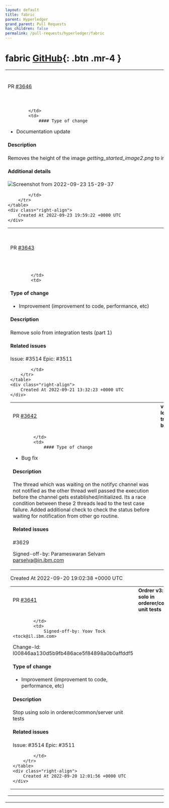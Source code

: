 ```yaml
---
layout: default
title: fabric
parent: Hyperledger
grand_parent: Pull Requests
has_children: false
permalink: /pull-requests/hyperledger/fabric
---
```


# fabric <span class="fs-3 right-align">[GitHub](https://github.com/hyperledger/fabric){: .btn .mr-4 }</span>


<div>
    <table>
        <tr>
            <td>
                PR <a href="https://github.com/hyperledger/fabric/pull/3646" class=".btn">#3646</a>
            </td>
            <td>
                <b>
                    Improves image size for better readability
                </b>
            </td>
        </tr>
        <tr>
            <td>
                
            </td>
            <td>
                #### Type of change

- Documentation update

#### Description

Removes the height of the image *getting_started_image2.png* to improve the readability.

#### Additional details

![Screenshot from 2022-09-23 15-29-37](https://user-images.githubusercontent.com/7544858/192047532-181550e3-cd31-4e31-a0b9-5f156b66e7fb.png)

            </td>
        </tr>
    </table>
    <div class="right-align">
        Created At 2022-09-23 19:59:22 +0000 UTC
    </div>
</div>

<div>
    <table>
        <tr>
            <td>
                PR <a href="https://github.com/hyperledger/fabric/pull/3643" class=".btn">#3643</a>
            </td>
            <td>
                <b>
                    Orderer v3: remove solo from integration tests (1)
                </b>
            </td>
        </tr>
        <tr>
            <td>
                
            </td>
            <td>
                
#### Type of change
- Improvement (improvement to code, performance, etc)

#### Description

Remove solo from integration tests (part 1)

#### Related issues

Issue: #3514 
Epic: #3511 

            </td>
        </tr>
    </table>
    <div class="right-align">
        Created At 2022-09-21 13:32:23 +0000 UTC
    </div>
</div>

<div>
    <table>
        <tr>
            <td>
                PR <a href="https://github.com/hyperledger/fabric/pull/3642" class=".btn">#3642</a>
            </td>
            <td>
                <b>
                    verify leadership transfer status before waiting
                </b>
            </td>
        </tr>
        <tr>
            <td>
                
            </td>
            <td>
                #### Type of change
- Bug fix

#### Description
The thread which was waiting on the notifyc channel was not notified as the other thread well passed the execution before the channel gets established/initialized. Its a race condition between these 2 threads lead to the test case failure. Added additional check to check the status before waiting for notification from other go routine.

#### Related issues
#3629 

Signed-off-by: Parameswaran Selvam <parselva@in.ibm.com>
            </td>
        </tr>
    </table>
    <div class="right-align">
        Created At 2022-09-20 19:02:38 +0000 UTC
    </div>
</div>

<div>
    <table>
        <tr>
            <td>
                PR <a href="https://github.com/hyperledger/fabric/pull/3641" class=".btn">#3641</a>
            </td>
            <td>
                <b>
                    Ordrer v3: stop using solo in orderer/common/server unit tests
                </b>
            </td>
        </tr>
        <tr>
            <td>
                
            </td>
            <td>
                Signed-off-by: Yoav Tock <tock@il.ibm.com>
Change-Id: I00846aa130d5b9fb486ace5f84898a0b0affddf5

#### Type of change
- Improvement (improvement to code, performance, etc)

#### Description

Stop using solo in orderer/common/server unit tests

#### Related issues

Issue: #3514 
Epic: #3511 

            </td>
        </tr>
    </table>
    <div class="right-align">
        Created At 2022-09-20 12:01:56 +0000 UTC
    </div>
</div>

